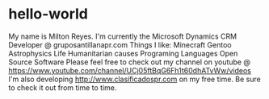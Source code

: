 # hello-world
My name is Milton Reyes. I'm currently the Microsoft Dynamics CRM Developer @ gruposantillanapr.com
Things I like:
  Minecraft
  Gentoo
  Astrophysics
  Life
  Humanitarian causes
  Programing Languages
  Open Source Software
Please feel free to check out my channel on youtube @ https://www.youtube.com/channel/UCj05ftBqG6Fh1t60dhATvWw/videos
I'm also developing http://www.clasificadospr.com on my free time. Be sure to check it out from time to time.

